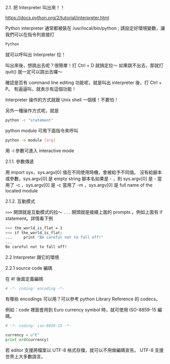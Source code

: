 2.1. 把 Interpreter 叫出來！！

https://docs.python.org/2/tutorial/interpreter.html

Python interpreter 通常都被裝在 /usr/local/bin/python ;
請設定好環境變數，讓我們可以在指令列直接打

```bash
Python
```

就可以呼叫出 Interpreter 拉！

叫出來後，想跳出去呢？很簡單！打 Ctrl + D 就搞定拉～
如果跳不出去，那就打 quit() 就一定可以跳出去囉～


確認是否有 command line editing 功能呢，就是叫出 interpreter 後，打 Ctrl + P。
有逼逼叫，就表示有這個功能！


Interpreter 操作的方式就跟 Unix shell 一個樣！不要怕！

另外一種操作方式呢，就是

```bash
python -c "statement"
```

python module 可用下面指令來呼叫

```bash
python -m module [arg] 
```

用 -i 參數可進入 interactive mode

2.1.1. 參數傳遞

用 import sys，sys.argv[0] 值在不同使用時機，會被給予不同值。
沒有給腳本或參數，sys.argv[0] 是 empty string
腳本名如果是 - ，則 sys.argv[0] 是 -
當用了 -c ，sys.argv[0] 是 -c
當用了 -m ，sys.argv[0] 是 full name of the located module

2.1.2. 互動模式

`>>>` 開頭就是互動模式的拉～
`...` 開頭就是接續上面的 prompts 。例如上面有 if statement。詳情看下例

```bash
>>> the_world_is_flat = 1
>>> if the_world_is_flat:
...     print "Be careful not to fall off!"
...
Be careful not to fall off!
```

2.2 Interpreter 跟它的環境

2.2.1 source code 編碼

在 #! 後面定義編碼

```python
# -*- coding: encoding -*-
```

有哪些 encodings 可以用？可以參考 python Library Reference 的 codecs。

例如：code 裡面會用到 Euro currency symbol 時，就可使用 ISO-8859-15 編碼。

```python
# -*- coding: iso-8859-15 -*-

currency = u"€"
print ord(currency)
```

若 editor 支援將檔案以 UTF-8 格式存擋，就可以不用做編碼宣告。
UTF-8 支援世界上大多數語言。


